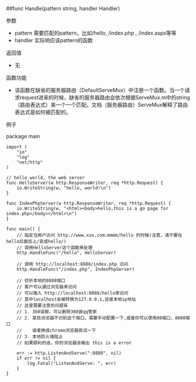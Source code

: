 ##func Handle(pattern string, handler Handler) 

参数

- pattern 需要匹配的pattern，比如/hello, /index.php , /index.aspx等等
- handler 实际响应该pattern的函数


返回值

- 无

函数功能 

- 该函数在缺省的服务器路由（DefaultServeMux）中注册一个函数。当一个请求request进来的时候，缺省的服务器路由会依次根据ServeMux.m中的string（路由表达式）来一个一个匹配。文档（服务器路由）ServeMux解释了路由表达式是如何被匹配的。

例子

  package main
	
	import (
		"io"
		"log"
		"net/http"
	)
	
	// hello world, the web server
	func HelloServer(w http.ResponseWriter, req *http.Request) {
		io.WriteString(w, "hello, world!\n")
	}
	
	func IndexPhpServer(w http.ResponseWriter, req *http.Request) {
		io.WriteString(w, "<html><body>hello,this is a go page for index.php</body></html>\n")
	}
	
	func main() {
		// 指定当用户访问 http://www.xxx.com:mmmm/hello 的时候(注意，请不要在hello后面加上/变成hello/)
		// 调用HelloServer这个函数来处理
		http.HandleFunc("/hello", HelloServer)
	
		// 调用 http://localhost:8888/index.php 访问
		http.HandleFunc("/index.php", IndexPhpServer)
	
		// 侦听本地的8888端口
		// 客户可以通过浏览器来访问
		// 可以输入 http://localhost:8888/hello来访问
		// 其中localhost会被转换为127.0.0.1,这是本地ip地址
		// 这里需要注意的问题有
		// 1. 360误报，可以删除360装qq管家
		// 2. 某些浏览器不识别这个端口，需要手动配置一下,或者你可以使用80端口，8080端口
		//    或者换成chrome浏览器尝试一下
		// 3. 本地防火墙阻止
		// 如果顺利的话，你的浏览器会输出 this is a error
	
		err := http.ListenAndServe(":8888", nil)
		if err != nil {
			log.Fatal("ListenAndServe: ", err)
		}
	}




